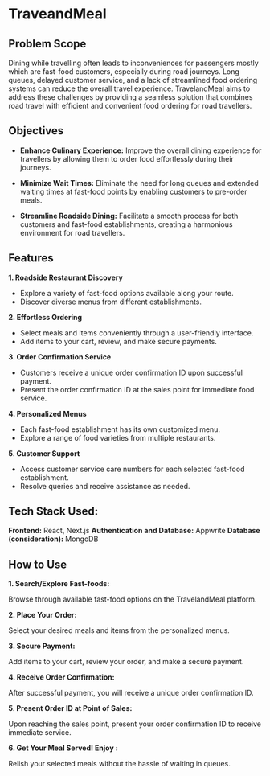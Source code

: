 
# TraveandMeal

## Problem Scope
Dining while travelling often leads to inconveniences for passengers mostly which are fast-food customers, especially during road journeys. Long queues, delayed customer service, and a lack of streamlined food ordering systems can reduce the overall travel experience. TravelandMeal aims to address these challenges by providing a seamless solution that combines road travel with efficient and convenient food ordering for road travellers.

## Objectives
* **Enhance Culinary Experience:** Improve the overall dining experience for travellers by allowing them to order food effortlessly during their journeys.

* **Minimize Wait Times:** Eliminate the need for long queues and extended waiting times at fast-food points by enabling customers to pre-order meals.

* **Streamline Roadside Dining:** Facilitate a smooth process for both customers and fast-food establishments, creating a harmonious environment for road travellers.

## Features

**1. Roadside Restaurant Discovery**

* Explore a variety of fast-food options available along your route.
* Discover diverse menus from different establishments.
  
**2. Effortless Ordering**

* Select meals and items conveniently through a user-friendly interface.
* Add items to your cart, review, and make secure payments.
  
**3. Order Confirmation Service**

* Customers receive a unique order confirmation ID upon successful payment.
* Present the order confirmation ID at the sales point for immediate food service.

**4. Personalized Menus**

* Each fast-food establishment has its own customized menu.
* Explore a range of food varieties from multiple restaurants.

**5. Customer Support**

* Access customer service care numbers for each selected fast-food establishment.
* Resolve queries and receive assistance as needed.

## Tech Stack Used:

**Frontend:** React, Next.js
**Authentication and Database:** Appwrite
**Database (consideration):** MongoDB

## How to Use

**1. Search/Explore Fast-foods:**

Browse through available fast-food options on the TravelandMeal platform.

**2. Place Your Order:**

Select your desired meals and items from the personalized menus.

**3. Secure Payment:**

Add items to your cart, review your order, and make a secure payment.

**4. Receive Order Confirmation:**

After successful payment, you will receive a unique order confirmation ID.

**5. Present Order ID at Point of Sales:**

Upon reaching the sales point, present your order confirmation ID to receive immediate service.

**6. Get Your Meal Served! Enjoy :**

Relish your selected meals without the hassle of waiting in queues.



